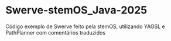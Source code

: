 # Swerve-stemOS_Java-2025
Código exemplo de Swerve feito pela stemOS, utilizando YAGSL e PathPlanner com comentários traduzidos

